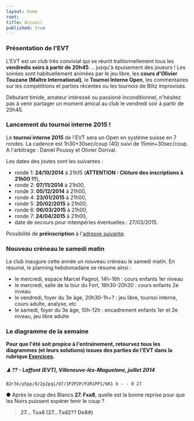 ```yaml
---
layout: home
root: .
title: Accueil
published: true
---
```


### Présentation de l'EVT ###

L'EVT est un club très convivial qui se réunit traitionnellement tous les **vendredis soirs à partir de 20h45** ... jusqu'à épuisement des joueurs ! Les soirées sont habituellement animées par le jeu libre, les **cours d'Olivier Touzane (Maître International)**, le **Tournoi Interne Open**, les commentaires sur les compétitions et parties récentes ou les tournois de Blitz improvisés.

Débutant timide, amateur intéressé ou passioné inconditionnel, n'hésitez pas à venir partager un moment amical au club le vendredi soir à partir de 20h45.

### Lancement du tournoi interne 2015 !

Le **tournoi interne 2015** de l'EVT sera un Open en système suisse en 7 rondes. La cadence est 1h30+30sec/coup (40) suivi de 15min+30sec/coup. A l'arbitrage : Daniel Poussy et Olivier Dorival.

Les dates des joutes sont les suivantes :

- ronde 1: **24/10/2014** à 21h15 (**ATTENTION : Clôture des inscriptions à 21h00 !!!**),
- ronde 2: **07/11/2014** à 21h00,
- ronde 3: **05/12/2014** à 21h00,
- ronde 4: **23/01/2015** à 21h00,
- ronde 5: **20/02/2015** à 21h00,
- ronde 6: **06/03/2015** à 21h00,
- ronde 7: **24/04/2015** à 21h00,
- date de secours pour intempéries éventuelles : 27/03/2015.

Possibilité de **préinscription** à l'[adresse suivante](mailto:echecsvilleneuve@gmail.com).
### Nouveau créneau le samedi matin ###

Le club inaugure cette année un nouveau créneau le samedi matin. En résumé, le planning hebdomadaire se résume ainsi :

- le mercredi, espace Marcel Pagnol, 14h-16h : cours enfants 1er niveau
- le mercredi, salle de la tour du Fort, 18h30-20h30 : cours enfants 2e niveau
- le vendredi, foyer du 3e âge, 20h30-1h+? : jeu libre, tournoi interne, cours adulte, analyse, etc
- le samedi, foyer du 3e âge, 10h-12h : encadrement enfants 1er et 2e niveau, jeu libre adulte

### Le diagramme de la semaine ###

**Pour que l'été soit propice à l'entrainement, retourvez tous les diagrammes (et leurs solutions) issues des parties de l'EVT dans la rubrique [Exercices](http://echiquier-villeneuve-tolosane.github.io/exercices.html "Exercices").**


##### &#9823; **?? - Laffont (EVT)**, *Villeneuve-lès-Maguelone, juillet 2014* 

`B2r3k/p5pp/8/2p2pq1/Q7/1P2P2P/P2R1PP1/6K1 b - - 0 27`

&#9679; Après le coup des Blancs **27. Fxa8**, quelle est la bonne reprise pour que les Noirs puissent espérer tenir le coup ?

> **27... Txa8 (27...Txd2?? De8#)**